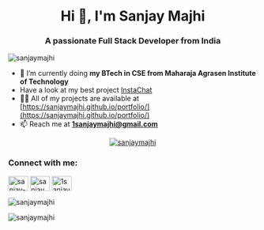 <h1 align="center">Hi 👋, I'm Sanjay Majhi</h1>
<h3 align="center">A passionate Full Stack Developer from India</h3>

<p align="left">
  <img
    src="https://komarev.com/ghpvc/?username=sanjaymajhi&label=Profile%20views&color=0e75b6&style=flat"
    alt="sanjaymajhi"
  />
</p>

- 🌱 I’m currently doing **my BTech in CSE from Maharaja Agrasen Institute of
Technology** 
- Have a look at my best project [InstaChat](chat-app-by-sanjay.herokuapp.com/login) 
- 👨‍💻 All of my projects are available at [https://sanjaymajhi.github.io/portfolio/](https://sanjaymajhi.github.io/portfolio/)
- 📫 Reach me at **1sanjaymajhi@gmail.com**

<p align="center">
    <a href="https://github.com/ryo-ma/github-profile-trophy"
      ><img
        src="https://github-profile-trophy.vercel.app/?username=sanjaymajhi"
        alt="sanjaymajhi"
    /></a>
</p>

<h3 align="left">Connect with me:</h3>
<p align="left">
  <a href="https://linkedin.com/in/sanjay-majhi-898938188/" target="blank"
    ><img
      align="center"
      src="https://cdn.jsdelivr.net/npm/simple-icons@3.0.1/icons/linkedin.svg"
      alt="sanjay-majhi-898938188/"
      height="30"
      width="40"
  /></a>
  <a href="https://www.codechef.com/users/sanjay_majhi" target="blank"
    ><img
      align="center"
      src="https://cdn.jsdelivr.net/npm/simple-icons@3.1.0/icons/codechef.svg"
      alt="sanjay_majhi"
      height="30"
      width="40"
  /></a>
  <a href="https://www.hackerrank.com/1sanjaymajhi" target="blank"
    ><img
      align="center"
      src="https://cdn.jsdelivr.net/npm/simple-icons@3.0.1/icons/hackerrank.svg"
      alt="1sanjaymajhi"
      height="30"
      width="40"
  /></a>
</p>

<p>
    <img
    src="https://github-readme-stats.vercel.app/api?username=sanjaymajhi&show_icons=true&locale=en"
    alt="sanjaymajhi"
    style="display: block;"
    />
  
</p>

<p>
    <img
    src="https://github-readme-streak-stats.herokuapp.com/?user=sanjaymajhi&"
    alt="sanjaymajhi"
    style="display: block;"
  />
</p>
